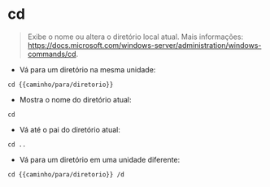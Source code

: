 # cd

> Exibe o nome ou altera o diretório local atual. 
> Mais informações: <https://docs.microsoft.com/windows-server/administration/windows-commands/cd>.
- Vá para um diretório na mesma unidade:

`cd {{caminho/para/diretorio}}`

- Mostra o nome do diretório atual:

`cd`

- Vá até o pai do diretório atual:

`cd ..`

- Vá para um diretório em uma unidade diferente:

`cd {{caminho/para/diretorio}} /d`
